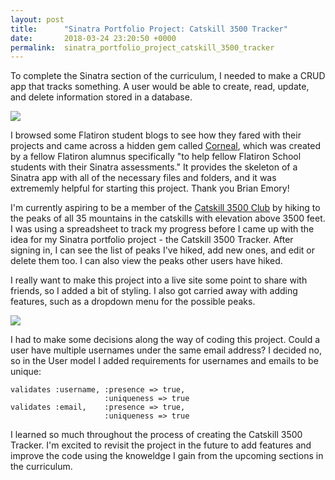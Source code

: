 ```yaml
---
layout: post
title:      "Sinatra Portfolio Project: Catskill 3500 Tracker"
date:       2018-03-24 23:20:50 +0000
permalink:  sinatra_portfolio_project_catskill_3500_tracker
---
```



To complete the Sinatra section of the curriculum, I needed to make a CRUD app that tracks something. A user would be able to create, read, update, and delete information stored in a database. 

![](https://i.imgur.com/0xrhrYJ.jpg)

I browsed some Flatiron student blogs to see how they fared with their projects and came across a hidden gem called [Corneal](https://github.com/thebrianemory/corneal), which was created by a fellow Flatiron alumnus specifically "to help fellow Flatiron School students with their Sinatra assessments." It provides the skeleton of a Sinatra app with all of the necessary files and folders, and it was extrememly helpful for starting this project. Thank you Brian Emory!

I'm currently aspiring to be a member of the [Catskill 3500 Club](http://catskill-3500-club.org/) by hiking to the peaks of all 35 mountains in the catskills with elevation above 3500 feet. I was using a spreadsheet to track my progress before I came up with the idea for my Sinatra portfolio project - the Catskill 3500 Tracker. After signing in, I can see the list of peaks I've hiked, add new ones, and edit or delete them too. I can also view the peaks other users have hiked. 

I really want to make this project into a live site some point to share with friends, so I added a bit of styling. I also got carried away with adding features, such as a dropdown menu for the possible peaks. 

![](https://media.giphy.com/media/3PyvQJONLWa58U2WzP/giphy.gif)

I had to make some decisions along the way of coding this project. Could a user have multiple usernames under the same email address? I decided no, so in the User model I added requirements for usernames and emails to be unique:

```
validates :username, :presence => true, 
                     :uniqueness => true
validates :email,    :presence => true,
                     :uniqueness => true
```

I learned so much throughout the process of creating the Catskill 3500 Tracker. I'm excited to revisit the project in the future to add features and improve the code using the knoweldge I gain from the upcoming sections in the curriculum. 

